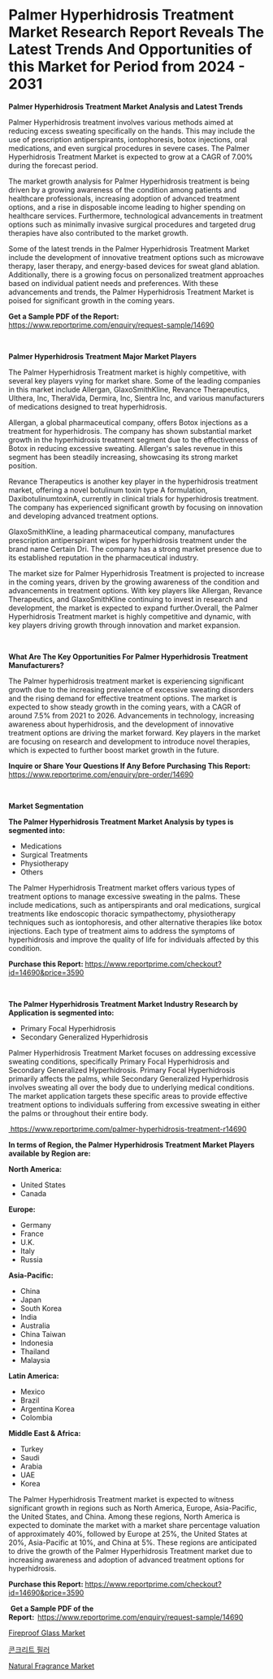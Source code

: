 <p><h1>Palmer Hyperhidrosis Treatment Market Research Report Reveals The Latest Trends And Opportunities of this Market for Period from 2024 - 2031</h1></p><p><strong>Palmer Hyperhidrosis Treatment Market Analysis and Latest Trends</strong></p>
<p><p>Palmer Hyperhidrosis treatment involves various methods aimed at reducing excess sweating specifically on the hands. This may include the use of prescription antiperspirants, iontophoresis, botox injections, oral medications, and even surgical procedures in severe cases. The Palmer Hyperhidrosis Treatment Market is expected to grow at a CAGR of 7.00% during the forecast period.</p><p>The market growth analysis for Palmer Hyperhidrosis treatment is being driven by a growing awareness of the condition among patients and healthcare professionals, increasing adoption of advanced treatment options, and a rise in disposable income leading to higher spending on healthcare services. Furthermore, technological advancements in treatment options such as minimally invasive surgical procedures and targeted drug therapies have also contributed to the market growth.</p><p>Some of the latest trends in the Palmer Hyperhidrosis Treatment Market include the development of innovative treatment options such as microwave therapy, laser therapy, and energy-based devices for sweat gland ablation. Additionally, there is a growing focus on personalized treatment approaches based on individual patient needs and preferences. With these advancements and trends, the Palmer Hyperhidrosis Treatment Market is poised for significant growth in the coming years.</p></p>
<p><strong>Get a Sample PDF of the Report:&nbsp;</strong> <a href="https://www.reportprime.com/enquiry/request-sample/14690">https://www.reportprime.com/enquiry/request-sample/14690</a></p>
<p>&nbsp;</p>
<p><strong>Palmer Hyperhidrosis Treatment Major Market Players</strong></p>
<p><p>The Palmer Hyperhidrosis Treatment market is highly competitive, with several key players vying for market share. Some of the leading companies in this market include Allergan, GlaxoSmithKline, Revance Therapeutics, Ulthera, Inc, TheraVida, Dermira, Inc, Sientra Inc, and various manufacturers of medications designed to treat hyperhidrosis.</p><p>Allergan, a global pharmaceutical company, offers Botox injections as a treatment for hyperhidrosis. The company has shown substantial market growth in the hyperhidrosis treatment segment due to the effectiveness of Botox in reducing excessive sweating. Allergan's sales revenue in this segment has been steadily increasing, showcasing its strong market position.</p><p>Revance Therapeutics is another key player in the hyperhidrosis treatment market, offering a novel botulinum toxin type A formulation, DaxibotulinumtoxinA, currently in clinical trials for hyperhidrosis treatment. The company has experienced significant growth by focusing on innovation and developing advanced treatment options.</p><p>GlaxoSmithKline, a leading pharmaceutical company, manufactures prescription antiperspirant wipes for hyperhidrosis treatment under the brand name Certain Dri. The company has a strong market presence due to its established reputation in the pharmaceutical industry.</p><p>The market size for Palmer Hyperhidrosis Treatment is projected to increase in the coming years, driven by the growing awareness of the condition and advancements in treatment options. With key players like Allergan, Revance Therapeutics, and GlaxoSmithKline continuing to invest in research and development, the market is expected to expand further.Overall, the Palmer Hyperhidrosis Treatment market is highly competitive and dynamic, with key players driving growth through innovation and market expansion.</p></p>
<p>&nbsp;</p>
<p><strong>What Are The Key Opportunities For Palmer Hyperhidrosis Treatment Manufacturers?</strong></p>
<p><p>The Palmer hyperhidrosis treatment market is experiencing significant growth due to the increasing prevalence of excessive sweating disorders and the rising demand for effective treatment options. The market is expected to show steady growth in the coming years, with a CAGR of around 7.5% from 2021 to 2026. Advancements in technology, increasing awareness about hyperhidrosis, and the development of innovative treatment options are driving the market forward. Key players in the market are focusing on research and development to introduce novel therapies, which is expected to further boost market growth in the future.</p></p>
<p><strong>Inquire or Share Your Questions If Any Before Purchasing This Report:</strong> <a href="https://www.reportprime.com/enquiry/pre-order/14690">https://www.reportprime.com/enquiry/pre-order/14690</a></p>
<p>&nbsp;</p>
<p><strong>Market Segmentation</strong></p>
<p><strong>The Palmer Hyperhidrosis Treatment Market Analysis by types is segmented into:</strong></p>
<p><ul><li>Medications</li><li>Surgical Treatments</li><li>Physiotherapy</li><li>Others</li></ul></p>
<p><p>The Palmer Hyperhidrosis Treatment market offers various types of treatment options to manage excessive sweating in the palms. These include medications, such as antiperspirants and oral medications, surgical treatments like endoscopic thoracic sympathectomy, physiotherapy techniques such as iontophoresis, and other alternative therapies like botox injections. Each type of treatment aims to address the symptoms of hyperhidrosis and improve the quality of life for individuals affected by this condition.</p></p>
<p><strong>Purchase this Report:&nbsp;</strong><a href="https://www.reportprime.com/checkout?id=14690&price=3590">https://www.reportprime.com/checkout?id=14690&price=3590</a></p>
<p>&nbsp;</p>
<p><strong>The Palmer Hyperhidrosis Treatment Market Industry Research by Application is segmented into:</strong></p>
<p><ul><li>Primary Focal Hyperhidrosis</li><li>Secondary Generalized Hyperhidrosis</li></ul></p>
<p><p>Palmer Hyperhidrosis Treatment Market focuses on addressing excessive sweating conditions, specifically Primary Focal Hyperhidrosis and Secondary Generalized Hyperhidrosis. Primary Focal Hyperhidrosis primarily affects the palms, while Secondary Generalized Hyperhidrosis involves sweating all over the body due to underlying medical conditions. The market application targets these specific areas to provide effective treatment options to individuals suffering from excessive sweating in either the palms or throughout their entire body.</p></p>
<p><a href="https://www.reportprime.com/palmer-hyperhidrosis-treatment-r14690">&nbsp;https://www.reportprime.com/palmer-hyperhidrosis-treatment-r14690</a></p>
<p><strong>In terms of Region, the Palmer Hyperhidrosis Treatment Market Players available by Region are:</strong></p>
<p>
    <p> <strong> North America: </strong>
        <ul>
            <li>United States</li>
            <li>Canada</li>
        </ul>
        </p> 
    <p> <strong> Europe: </strong>
        <ul>
            <li>Germany</li>
            <li>France</li>
            <li>U.K.</li>
            <li>Italy</li>
            <li>Russia</li>
        </ul>
        </p> 
    <p> <strong> Asia-Pacific: </strong>
        <ul>
            <li>China</li>
            <li>Japan</li>
            <li>South Korea</li>
            <li>India</li>
            <li>Australia</li>
            <li>China Taiwan</li>
            <li>Indonesia</li>
            <li>Thailand</li>
            <li>Malaysia</li>
        </ul>
        </p> 
    <p> <strong> Latin America: </strong>
        <ul>
            <li>Mexico</li>
            <li>Brazil</li>
            <li>Argentina Korea</li>
            <li>Colombia</li>
        </ul>
        </p> 
    <p> <strong> Middle East & Africa: </strong>
        <ul>
            <li>Turkey</li>
            <li>Saudi</li>
            <li>Arabia</li>
            <li>UAE</li>
            <li>Korea</li>
        </ul>
    </p>
    </p>
<p><p>The Palmer Hyperhidrosis Treatment market is expected to witness significant growth in regions such as North America, Europe, Asia-Pacific, the United States, and China. Among these regions, North America is expected to dominate the market with a market share percentage valuation of approximately 40%, followed by Europe at 25%, the United States at 20%, Asia-Pacific at 10%, and China at 5%. These regions are anticipated to drive the growth of the Palmer Hyperhidrosis Treatment market due to increasing awareness and adoption of advanced treatment options for hyperhidrosis.</p></p>
<p><strong>Purchase this Report: </strong><a href="https://www.reportprime.com/checkout?id=14690&price=3590">https://www.reportprime.com/checkout?id=14690&price=3590</a></p>
<p>&nbsp;<strong>Get a Sample PDF of the Report:&nbsp;&nbsp;</strong><a href="https://www.reportprime.com/enquiry/request-sample/14690">https://www.reportprime.com/enquiry/request-sample/14690</a></p>
<p><strong></strong></p>
<p><p><a href="https://www.linkedin.com/pulse/fireproof-glass-market-research-report-unlocks-analysis-financial-q4f5e?trackingId=e%2BzRbi%2B4CLRQk6Cr59HF6w%3D%3D">Fireproof Glass Market</a></p><p><a href="https://medium.com/@douglasvasquez626/%EC%BD%98%ED%81%AC%EB%A6%AC%ED%8A%B8-%EC%B1%84%EC%9B%80%EC%9E%AC-%EC%8B%9C%EC%9E%A5%EC%9D%80-%EC%8B%9C%EC%9E%A5-%EC%A0%90%EC%9C%A0%EC%9C%A8-%ED%81%AC%EA%B8%B0-%EB%B0%8F-2031%EB%85%84%EA%B9%8C%EC%A7%80-%EC%98%88%EC%83%81%EB%90%9C-%EC%98%88%EC%B8%A1%EC%97%90-%EC%B4%88%EC%A0%90%EC%9D%84-%EB%A7%9E%EC%B6%A5%EB%8B%88%EB%8B%A4-41ef1be3b51d">콘크리트 필러</a></p><p><a href="https://www.linkedin.com/pulse/natural-fragrance-market-analysis-examines-its-scope-growth-upt0e?trackingId=VjFD7pvYRMLzLccPBV0h0g%3D%3D">Natural Fragrance Market</a></p></p>